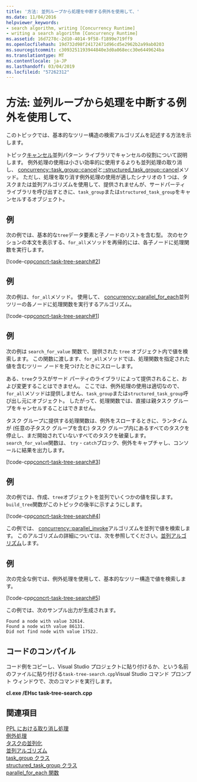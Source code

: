 ```yaml
---
title: '方法: 並列ループから処理を中断する例外を使用して、'
ms.date: 11/04/2016
helpviewer_keywords:
- search algorithm, writing [Concurrency Runtime]
- writing a search algorithm [Concurrency Runtime]
ms.assetid: 16d7278c-2d10-4014-9f58-f1899e719ff9
ms.openlocfilehash: 19d732d98f24172471d96cd5e2962b2a99ab0203
ms.sourcegitcommit: c3093251193944840e3d0a068ecc30e6449624ba
ms.translationtype: MT
ms.contentlocale: ja-JP
ms.lasthandoff: 03/04/2019
ms.locfileid: "57262312"
---
```

# <a name="how-to-use-exception-handling-to-break-from-a-parallel-loop"></a>方法: 並列ループから処理を中断する例外を使用して、

このトピックでは、基本的なツリー構造の検索アルゴリズムを記述する方法を示します。

トピック[キャンセル](cancellation-in-the-ppl.md)並列パターン ライブラリでキャンセルの役割について説明します。 例外処理の使用は小さい効率的に使用するよりも並列処理の取り消し、 [concurrency::task_group::cancel](reference/task-group-class.md#cancel)と[::structured_task_group::cancel](reference/structured-task-group-class.md#cancel)メソッド。 ただし、処理を取り消す例外処理の使用が適したシナリオの 1 つは、タスクまたは並列アルゴリズムを使用して、提供されませんが、サードパーティ ライブラリを呼び出すときに、`task_group`または`structured_task_group`をキャンセルするオブジェクト。

## <a name="example"></a>例

次の例では、基本的な`tree`データ要素と子ノードのリストを含む型。 次のセクションの本文を表示する、`for_all`メソッドを再帰的には、各子ノードに処理関数を実行します。

[!code-cpp[concrt-task-tree-search#2](../../parallel/concrt/codesnippet/cpp/how-to-use-exception-handling-to-break-from-a-parallel-loop_1.cpp)]

## <a name="example"></a>例

次の例は、`for_all`メソッド。 使用して、 [concurrency::parallel_for_each](reference/concurrency-namespace-functions.md#parallel_for_each)並列ツリーの各ノードに処理関数を実行するアルゴリズム。

[!code-cpp[concrt-task-tree-search#1](../../parallel/concrt/codesnippet/cpp/how-to-use-exception-handling-to-break-from-a-parallel-loop_2.cpp)]

## <a name="example"></a>例

次の例は `search_for_value` 関数で、提供された `tree` オブジェクト内で値を検索します。 この関数に渡します、`for_all`メソッドでは、処理関数を指定された値を含むツリー ノードを見つけたときにスローします。

ある、`tree`クラスがサード パーティのライブラリによって提供されること、および変更することはできません。 ここでは、例外処理の使用は適切なので、`for_all`メソッドは提供しません、`task_group`または`structured_task_group`呼び出し元にオブジェクト。 したがって、処理関数では、直接は親タスク グループをキャンセルすることはできません。

タスク グループに提供する処理関数は、例外をスローするときに、ランタイムが (任意の子タスク グループを含む) タスク グループ内にあるすべてのタスクを停止し、まだ開始されていないすべてのタスクを破棄します。 `search_for_value`関数は、 `try` - `catch`ブロック、例外をキャプチャし、コンソールに結果を出力します。

[!code-cpp[concrt-task-tree-search#3](../../parallel/concrt/codesnippet/cpp/how-to-use-exception-handling-to-break-from-a-parallel-loop_3.cpp)]

## <a name="example"></a>例

次の例では、作成、`tree`オブジェクトを並列でいくつかの値を探します。 `build_tree`関数がこのトピックの後半に示すようにします。

[!code-cpp[concrt-task-tree-search#4](../../parallel/concrt/codesnippet/cpp/how-to-use-exception-handling-to-break-from-a-parallel-loop_4.cpp)]

この例では、 [concurrency::parallel_invoke](reference/concurrency-namespace-functions.md#parallel_invoke)アルゴリズムを並列で値を検索します。 このアルゴリズムの詳細については、次を参照してください。[並列アルゴリズム](../../parallel/concrt/parallel-algorithms.md)します。

## <a name="example"></a>例

次の完全な例では、例外処理を使用して、基本的なツリー構造で値を検索します。

[!code-cpp[concrt-task-tree-search#5](../../parallel/concrt/codesnippet/cpp/how-to-use-exception-handling-to-break-from-a-parallel-loop_5.cpp)]

この例では、次のサンプル出力が生成されます。

```Output
Found a node with value 32614.
Found a node with value 86131.
Did not find node with value 17522.
```

## <a name="compiling-the-code"></a>コードのコンパイル

コード例をコピーし、Visual Studio プロジェクトに貼り付けるか、という名前のファイルに貼り付ける`task-tree-search.cpp`Visual Studio コマンド プロンプト ウィンドウで、次のコマンドを実行します。

**cl.exe /EHsc task-tree-search.cpp**

## <a name="see-also"></a>関連項目

[PPL における取り消し処理](cancellation-in-the-ppl.md)<br/>
[例外処理](../../parallel/concrt/exception-handling-in-the-concurrency-runtime.md)<br/>
[タスクの並列化](../../parallel/concrt/task-parallelism-concurrency-runtime.md)<br/>
[並列アルゴリズム](../../parallel/concrt/parallel-algorithms.md)<br/>
[task_group クラス](reference/task-group-class.md)<br/>
[structured_task_group クラス](../../parallel/concrt/reference/structured-task-group-class.md)<br/>
[parallel_for_each 関数](reference/concurrency-namespace-functions.md#parallel_for_each)
